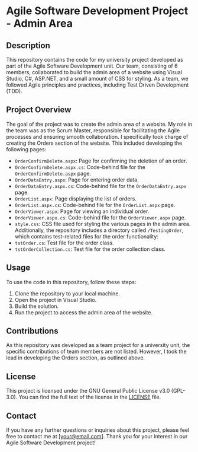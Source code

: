 # Agile Software Development Project - Admin Area

## Description
This repository contains the code for my university project developed as part of the Agile Software Development unit. Our team, consisting of 6 members, collaborated to build the admin area of a website using Visual Studio, C#, ASP.NET, and a small amount of CSS for styling. As a team, we followed Agile principles and practices, including Test Driven Development (TDD).


## Project Overview
The goal of the project was to create the admin area of a website. My role in the team was as the Scrum Master, responsible for facilitating the Agile processes and ensuring smooth collaboration. I specifically took charge of creating the Orders section of the website. This included developing the following pages:
- `OrderConfirmDelete.aspx`: Page for confirming the deletion of an order.
- `OrderConfirmDelete.aspx.cs`: Code-behind file for the `OrderConfirmDelete.aspx` page.
- `OrderDataEntry.aspx`: Page for entering order data.
- `OrderDataEntry.aspx.cs`: Code-behind file for the `OrderDataEntry.aspx` page.
- `OrderList.aspx`: Page displaying the list of orders.
- `OrderList.aspx.cs`: Code-behind file for the `OrderList.aspx` page.
- `OrderViewer.aspx`: Page for viewing an individual order.
- `OrderViewer.aspx.cs`: Code-behind file for the `OrderViewer.aspx` page.
- `style.css`: CSS file used for styling the various pages in the admin area.
Additionally, the repository includes a directory called `/TestingOrder`, which contains test-related files for the order functionality:
- `tstOrder.cs`: Test file for the order class.
- `tstOrderCollection.cs`: Test file for the order collection class.


## Usage
To use the code in this repository, follow these steps:
1. Clone the repository to your local machine.
2. Open the project in Visual Studio.
3. Build the solution.
4. Run the project to access the admin area of the website.


## Contributions
As this repository was developed as a team project for a university unit, the specific contributions of team members are not listed. However, I took the lead in developing the Orders section, as outlined above.


## License
This project is licensed under the GNU General Public License v3.0 (GPL-3.0). You can find the full text of the license in the [LICENSE](LICENSE) file.


## Contact
If you have any further questions or inquiries about this project, please feel free to contact me at [your@email.com].
Thank you for your interest in our Agile Software Development project!
